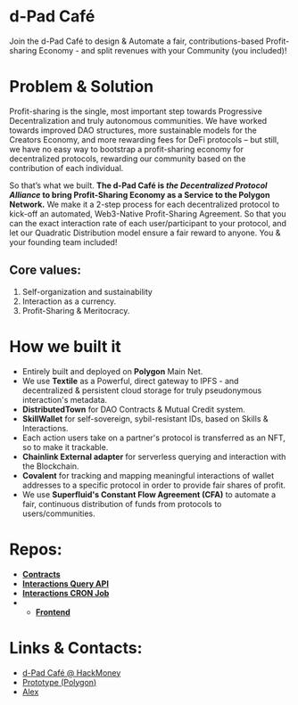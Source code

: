 # d-Pad Café
Join the d-Pad Café to design & Automate a fair, contributions-based Profit-sharing Economy - and split revenues with your Community (you included)!

# Problem & Solution
Profit-sharing is the single, most important step towards Progressive Decentralization and truly autonomous communities. We have worked towards improved DAO structures, more sustainable models for the Creators Economy, and more rewarding fees for DeFi protocols – but still, we have no easy way to bootstrap a profit-sharing economy for decentralized protocols, rewarding our community based on the contribution of each individual.

So that’s what we built. **The d-Pad Café is *the Decentralized Protocol Alliance* to bring Profit-Sharing Economy as a Service to the Polygon Network.** 
We make it a 2-step process for each decentralized protocol to kick-off an automated, Web3-Native Profit-Sharing Agreement. So that you can the exact interaction rate of each user/participant to your protocol, and let our Quadratic Distribution model ensure a fair reward to anyone. You & your founding team included!

## Core values:
1. Self-organization and sustainability
2. Interaction as a currency. 
3. Profit-Sharing & Meritocracy. 

# How we built it
- Entirely built and deployed on **Polygon** Main Net.
- We use **Textile** as a Powerful, direct gateway to IPFS - and decentralized & persistent cloud storage for truly pseudonymous interaction's metadata.
- **DistributedTown** for DAO Contracts & Mutual Credit system.
- **SkillWallet** for self-sovereign, sybil-resistant IDs, based on Skills & Interactions.
- Each action users take on a partner's protocol is transferred as an NFT, so to make it trackable. 
- **Chainlink External adapter** for serverless querying and interaction with the Blockchain.
- **Covalent** for tracking and mapping meaningful interactions of wallet addresses to a specific protocol in order to provide fair shares of profit.
- We use **Superfluid's Constant Flow Agreement (CFA)** to automate a fair, continuous distribution of funds from protocols to users/communities.

# Repos:
- [**Contracts**](https://github.com/di-Pad/contracts)
- [**Interactions Query API**](https://github.com/di-Pad/interactions-query-api)
- [**Interactions CRON Job**](https://github.com/di-Pad/interactions-cron-job)
- - [**Frontend**](https://github.com/di-Pad/d-pad-cafe-frontend)

# Links & Contacts:
- [d-Pad Café @ HackMoney](https://www.youtube.com/watch?v=jEqAWZM5HsE)
- [Prototype (Polygon)](https://partners.d-pad.cafe)
- [Alex](https://t.me/jabyl)


